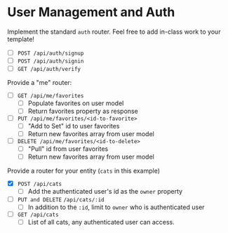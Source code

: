 # User Management and Auth

Implement the standard `auth` router. Feel free to add in-class work to your template!
- [ ] `POST /api/auth/signup`
- [ ] `POST /api/auth/signin`
- [ ] `GET /api/auth/verify`

Provide a "me" router:
- [ ] `GET /api/me/favorites`
    - [ ] Populate favorites on user model
    - [ ] Return favorites property as response
- [ ] `PUT /api/me/favorites/<id-to-favorite>`
    - [ ] "Add to Set" id to user favorites
    - [ ] Return new favorites array from user model
- [ ] `DELETE /api/me/favorites/<id-to-delete>`
    - [ ] "Pull" id from user favorites
    - [ ] Return new favorites array from user model

Provide a router for your entity (`cats` in this example)
- [X] `POST /api/cats`
    - [ ] Add the authenticated user's id as the `owner` property
- [ ] `PUT and DELETE` `/api/cats/:id`
    - [ ] In addition to the `:id`, limit to `owner` who is authenticated user
- [ ] `GET /api/cats`
    - [ ] List of all cats, any authenticated user can access.